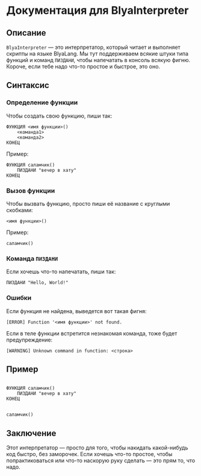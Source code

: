 
# Документация для BlyaInterpreter

## Описание
`BlyaInterpreter` — это интерпретатор, который читает и выполняет скрипты на языке BlyaLang. Мы тут поддерживаем всякие штуки типа функций и команд `ПИЗДАНИ`, чтобы напечатать в консоль всякую фигню. Короче, если тебе надо что-то простое и быстрое, это оно.

## Синтаксис

### Определение функции
Чтобы создать свою функцию, пиши так:

```blya
ФУНКЦИЯ <имя функции>()
    <команда1>
    <команда2>
КОНЕЦ
```

Пример:

```blya
ФУНКЦИЯ саламчик()
    ПИЗДАНИ "вечер в хату"
КОНЕЦ
```

### Вызов функции
Чтобы вызвать функцию, просто пиши её название с круглыми скобками:

```blya
<имя функции>()
```

Пример:

```blya
саламчик()
```

### Команда `ПИЗДАНИ`
Если хочешь что-то напечатать, пиши так:

```blya
ПИЗДАНИ "Hello, World!"
```

### Ошибки
Если функция не найдена, выведется вот такая фигня:

```
[ERROR] Function '<имя функции>' not found.
```

Если в теле функции встретится незнакомая команда, тоже будет предупреждение:

```
[WARNING] Unknown command in function: <строка>
```

## Пример

```blya

ФУНКЦИЯ саламчик()
    ПИЗДАНИ "вечер в хату"
КОНЕЦ


саламчик()  
```

## Заключение
Этот интерпретатор — просто для того, чтобы накидать какой-нибудь код быстро, без заморочек. Если хочешь что-то простое, чтобы попрактиковаться или что-то наскорую руку сделать — это прям то, что надо.

